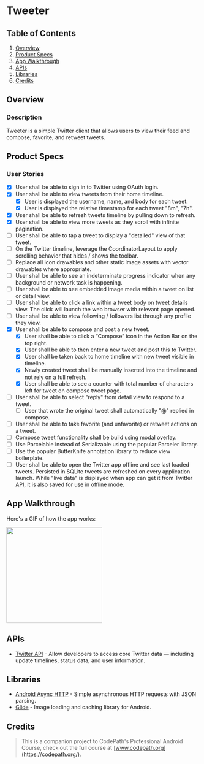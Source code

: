 # Tweeter

## Table of Contents
1. [Overview](#Overview)
2. [Product Specs](#Product-Specs)
3. [App Walkthrough](#App-Walkthrough)
4. [APIs](#APIs)
5. [Libraries](#Libraries)
6. [Credits](#Credits)

## Overview
### Description

Tweeter is a simple Twitter client that allows users to view their feed and compose, favorite, and retweet tweets.

## Product Specs
### User Stories

- [x] User shall be able to sign in to Twitter using OAuth login.
- [x] User shall be able to view tweets from their home timeline.
  - [x] User is displayed the username, name, and body for each tweet.
  - [x] User is displayed the relative timestamp for each tweet "8m", "7h".
- [x] User shall be able to refresh tweets timeline by pulling down to refresh.
- [x] User shall be able to view more tweets as they scroll with infinite pagination.
- [ ] User shall be able to tap a tweet to display a "detailed" view of that tweet.
- [ ] On the Twitter timeline, leverage the CoordinatorLayout to apply scrolling behavior that hides / shows the toolbar.
- [ ] Replace all icon drawables and other static image assets with vector drawables where appropriate.
- [ ] User shall be able to see an indeterminate progress indicator when any background or network task is happening.
- [ ] User shall be able to see embedded image media within a tweet on list or detail view.
- [ ] User shall be able to click a link within a tweet body on tweet details view. The click will launch the web browser with relevant page opened.
- [ ] User shall be able to view following / followers list through any profile they view.
- [x] User shall be able to compose and post a new tweet.
  - [x] User shall be able to click a “Compose” icon in the Action Bar on the top right.
  - [x] User shall be able to then enter a new tweet and post this to Twitter.
  - [x] User shall be taken back to home timeline with new tweet visible in timeline.
  - [x] Newly created tweet shall be manually inserted into the timeline and not rely on a full refresh.
  - [x] User shall be able to see a counter with total number of characters left for tweet on compose tweet page.
- [ ] User shall be able to select "reply" from detail view to respond to a tweet.
  - [ ] User that wrote the original tweet shall automatically "@" replied in compose.
- [ ] User shall be able to take favorite (and unfavorite) or retweet actions on a tweet.
- [ ] Compose tweet functionality shall be build using modal overlay.
- [ ] Use Parcelable instead of Serializable using the popular Parceler library.
- [ ] Use the popular ButterKnife annotation library to reduce view boilerplate.
- [ ] User shall be able to open the Twitter app offline and see last loaded tweets. Persisted in SQLite tweets are refreshed on every application launch. While "live data" is displayed when app can get it from Twitter API, it is also saved for use in offline mode.

## App Walkthrough

Here's a GIF of how the app works:

<img src="ADD_GIF_LINK" width=250><br>

## APIs

- [Twitter API](https://developer.twitter.com/en) - Allow developers to access core Twitter data — including update timelines, status data, and user information.

## Libraries

- [Android Async HTTP](https://github.com/codepath/CPAsyncHttpClient) - Simple asynchronous HTTP requests with JSON parsing.
- [Glide](https://github.com/bumptech/glide) - Image loading and caching library for Android.

## Credits

>This is a companion project to CodePath's Professional Android Course, check out the full course at [www.codepath.org](https://codepath.org/).
